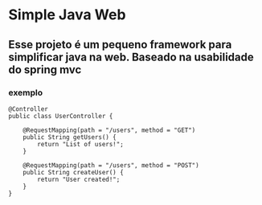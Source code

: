 # Simple Java Web

## Esse projeto é um pequeno framework para simplificar java na web. Baseado na usabilidade do spring mvc

### exemplo

```
@Controller
public class UserController {

    @RequestMapping(path = "/users", method = "GET")
    public String getUsers() {
        return "List of users!";
    }

    @RequestMapping(path = "/users", method = "POST")
    public String createUser() {
        return "User created!";
    }
}
```
